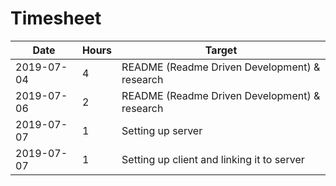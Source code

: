 # Timesheet

| Date       | Hours | Target                                        |
| ---------- | ----- | --------------------------------------------- |
| 2019-07-04 | 4     | README (Readme Driven Development) & research |
| 2019-07-06 | 2     | README (Readme Driven Development) & research |
| 2019-07-07 | 1     | Setting up server                             |
| 2019-07-07 | 1     | Setting up client and linking it to server    |

